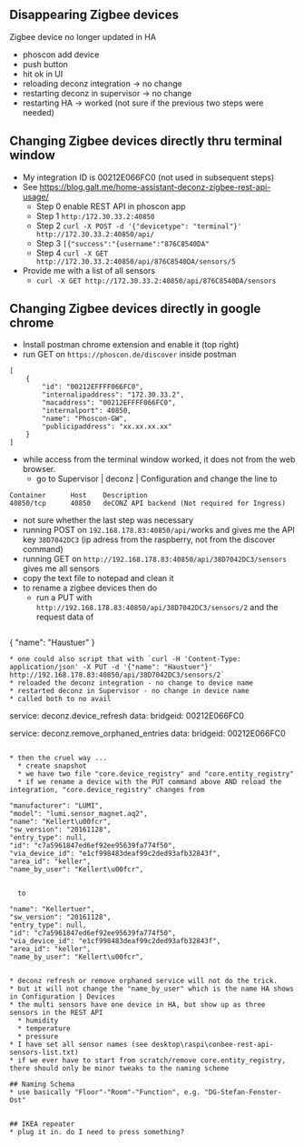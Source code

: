 ## Disappearing Zigbee devices
Zigbee device no longer updated in HA
* phoscon add device
* push button
* hit ok in UI
* reloading deconz integration -> no change
* restarting deconz in supervisor -> no change
* restarting HA -> worked (not sure if the previous two steps were needed)

## Changing Zigbee devices directly thru terminal window
* My integration ID is 00212E066FC0 (not used in subsequent steps) 
* See https://blog.galt.me/home-assistant-deconz-zigbee-rest-api-usage/
  * Step 0 enable REST API in phoscon app
  * Step 1 `http:/172.30.33.2:40850`
  * Step 2 `curl -X POST -d '{"devicetype": "terminal"}' http://172.30.33.2:40850/api/`
  * Step 3 `[{"success":"{username":"876C8540DA"`
  * Step 4 `curl -X GET http://172.30.33.2:40850/api/876C8540DA/sensors/5`
* Provide me with a list of all sensors
  * `curl -X GET http://172.30.33.2:40850/api/876C8540DA/sensors`

## Changing Zigbee devices directly in google chrome
* Install postman chrome extension and enable it (top right)
* run GET on `https://phoscon.de/discover` inside postman
```
[
    {
        "id": "00212EFFFF066FC0",
        "internalipaddress": "172.30.33.2",
        "macaddress": "00212EFFFF066FC0",
        "internalport": 40850,
        "name": "Phoscon-GW",
        "publicipaddress": "xx.xx.xx.xx"
    }
]
``` 
* while access from the terminal window worked, it does not from the web browser.
  * go to Supervisor | deconz | Configuration and change the line to
 ```
 Container		Host	Description
 40850/tcp		40850	deCONZ API backend (Not required for Ingress)
 ```
* not sure whether the last step was necessary
* running POST on `192.168.178.83:40850/api/`works and gives me the API key `38D7042DC3` (ip adress from the raspberry, not from the discover command)
* running GET on `http://192.168.178.83:40850/api/38D7042DC3/sensors` gives me all sensors
* copy the text file to notepad and clean it
* to rename a zigbee devices then do
  * run a PUT with `http://192.168.178.83:40850/api/38D7042DC3/sensors/2` and the request data of
  ```
{
  "name": "Haustuer"
}
  ```
  * one could also script that with `curl -H 'Content-Type: application/json' -X PUT -d '{"name": "Haustuer"}' http://192.168.178.83:40850/api/38D7042DC3/sensors/2`
* reloaded the deconz integration - no change to device name
* restarted deconz in Supervisor - no change in device name
* called both to no avail

```
service: deconz.device_refresh
data:
  bridgeid: 00212E066FC0

service: deconz.remove_orphaned_entries
data:
  bridgeid: 00212E066FC0
```

* then the cruel way ...
  * create snapshot
  * we have two file "core.device_registry" and "core.entity_registry"
  * if we rename a device with the PUT command above AND reload the integration, "core.device_registry" changes from

```
	"manufacturer": "LUMI",
	"model": "lumi.sensor_magnet.aq2",
	"name": "Kellert\u00fcr",
	"sw_version": "20161128",
	"entry_type": null,
	"id": "c7a5961847ed6ef92ee95639fa774f50",
	"via_device_id": "e1cf998483deaf99c2ded93afb32843f",
	"area_id": "keller",
	"name_by_user": "Kellert\u00fcr",
```

  to

```
	"name": "Kellertuer",
	"sw_version": "20161128",
	"entry_type": null,
	"id": "c7a5961847ed6ef92ee95639fa774f50",
	"via_device_id": "e1cf998483deaf99c2ded93afb32843f",
	"area_id": "keller",
	"name_by_user": "Kellert\u00fcr",
```

* deconz refresh or remove orphaned service will not do the trick.
* but it will not change the "name_by_user" which is the name HA shows in Configuration | Devices
* the multi sensors have one device in HA, but show up as three sensors in the REST API
  * humidity
  * temperature
  * pressure
* I have set all sensor names (see desktop\raspi\conbee-rest-api-sensors-list.txt)
* if we ever have to start from scratch/remove core.entity_registry, there should only be minor tweaks to the naming scheme

## Naming Schema
* use basically "Floor"-"Room"-"Function", e.g. "DG-Stefan-Fenster-Ost"


## IKEA repeater
* plug it in. do I need to press something?
